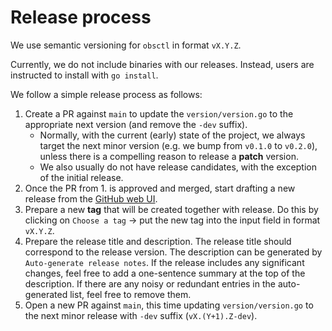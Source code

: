 # Release process

We use semantic versioning for `obsctl` in format `vX.Y.Z`.

Currently, we do not include binaries with our releases. Instead, users are instructed to install with `go install`.

We follow a simple release process as follows:
1. Create a PR against `main` to update the `version/version.go` to the appropriate next version (and remove the `-dev` suffix).
   - Normally, with the current (early) state of the project, we always target the next minor version (e.g. we bump from `v0.1.0` to `v0.2.0`), unless there is a compelling reason to release a **patch** version.
   - We also usually do not have release candidates, with the exception of the initial release.
2. Once the PR from 1. is approved and merged, start drafting a new release from the [GitHub web UI](https://github.com/observatorium/obsctl/releases/new).
3. Prepare a new **tag** that will be created together with release. Do this by clicking on `Choose a tag` -> put the new tag into the input field in format `vX.Y.Z`.
4. Prepare the release title and description. The release title should correspond to the release version. The description can be generated by `Auto-generate release notes`. If the release includes any significant changes, feel free to add a one-sentence summary at the top of the description. If there are any noisy or redundant entries in the auto-generated list, feel free to remove them.
5. Open a new PR against `main`, this time updating `version/version.go` to the next minor release with `-dev` suffix (`vX.(Y+1).Z-dev`).